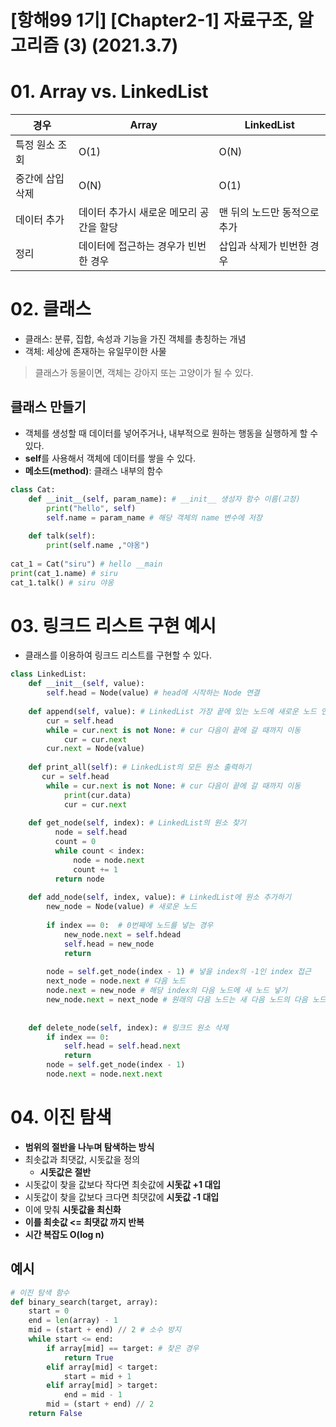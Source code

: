 # [항해99 1기] [Chapter2-1] 자료구조, 알고리즘 (3) (2021.3.7)



# 01. Array vs. LinkedList

| 경우             | Array                                   | LinkedList                   |
| ---------------- | --------------------------------------- | ---------------------------- |
| 특정 원소 조회   | O(1)                                    | O(N)                         |
| 중간에 삽입 삭제 | O(N)                                    | O(1)                         |
| 데이터 추가      | 데이터 추가시 새로운 메모리 공간을 할당 | 맨 뒤의 노드만 동적으로 추가 |
| 정리             | 데이터에 접근하는 경우가 빈번한 경우    | 삽입과 삭제가 빈번한 경우    |



# 02. 클래스

* 클래스: 분류, 집합, 속성과 기능을 가진 객체를 총칭하는 개념
* 객체: 세상에 존재하는 유일무이한 사물

> 클래스가 동물이면, 객체는 강아지 또는 고양이가 될 수 있다.



## 클래스 만들기

* 객체를 생성할 때 데이터를 넣어주거나, 내부적으로 원하는 행동을 실행하게 할 수 있다.
* **self**를 사용해서 객체에 데이터를 쌓을 수 있다.
* **메소드(method)**: 클래스 내부의 함수

```python
class Cat:
    def __init__(self, param_name): # __init__ 생성자 함수 이름(고정)
        print("hello", self)
        self.name = param_name # 해당 객체의 name 변수에 저장
    
    def talk(self):
        print(self.name ,"야옹")
        
cat_1 = Cat("siru") # hello __main
print(cat_1.name) # siru
cat_1.talk() # siru 야옹
```



# 03. 링크드 리스트 구현 예시

* 클래스를 이용하여 링크드 리스트를 구현할 수 있다.

```python
class LinkedList:
    def __init__(self, value):
        self.head = Node(value) # head에 시작하는 Node 연결
        
    def append(self, value): # LinkedList 가장 끝에 있는 노드에 새로운 노드 연결
        cur = self.head
        while = cur.next is not None: # cur 다음이 끝에 갈 때까지 이동
            cur = cur.next
        cur.next = Node(value)
        
    def print_all(self): # LinkedList의 모든 원소 출력하기
       cur = self.head
        while = cur.next is not None: # cur 다음이 끝에 갈 때까지 이동
            print(cur.data)
            cur = cur.next
            
    def get_node(self, index): # LinkedList의 원소 찾기
          node = self.head
          count = 0
          while count < index:
              node = node.next
              count += 1
          return node
    
    def add_node(self, index, value): # LinkedList에 원소 추가하기
        new_node = Node(value) # 새로운 노드
        
        if index == 0:  # 0번째에 노드를 넣는 경우
            new_node.next = self.hdead
            self.head = new_node
            return
        
        node = self.get_node(index - 1) # 넣을 index의 -1인 index 접근
        next_node = node.next # 다음 노드
        node.next = new_node # 해당 index의 다음 노드에 새 노드 넣기
        new_node.next = next_node # 원래의 다음 노드는 새 다음 노드의 다음 노드가 된다.
        
        
    def delete_node(self, index): # 링크드 원소 삭제
        if index == 0:
            self.head = self.head.next
            return
        node = self.get_node(index - 1)
        node.next = node.next.next
```



# 04. 이진 탐색

* **범위의 절반을 나누며 탐색하는 방식**
* 최솟값과 최댓값, 시돗값을 정의
  * **시돗값은 절반**
* 시돗값이 찾을 값보다 작다면 최솟값에 **시돗값 +1 대입**
* 시돗값이 찾을 값보다 크다면 최댓값에 **시돗값 -1 대입**
* 이에 맞춰 **시돗값을 최신화**
* **이를 최솟값 <= 최댓값 까지 반복**
* **시간 복잡도 O(log n)**



## 예시

```python
# 이진 탐색 함수
def binary_search(target, array):
    start = 0
    end = len(array) - 1
    mid = (start + end) // 2 # 소수 방지
    while start <= end:
        if array[mid] == target: # 찾은 경우
            return True
        elif array[mid] < target:
            start = mid + 1
        elif array[mid] > target:
            end = mid - 1
        mid = (start + end) // 2
    return False
```